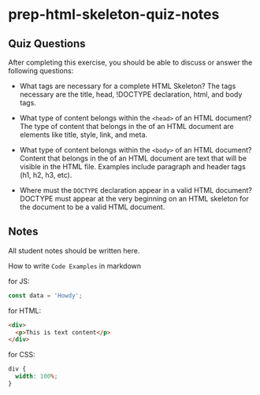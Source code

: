 # prep-html-skeleton-quiz-notes

## Quiz Questions

After completing this exercise, you should be able to discuss or answer the following questions:

- What tags are necessary for a complete HTML Skeleton?
  The tags necessary are the title, head, !DOCTYPE declaration, html, and body tags.

- What type of content belongs within the `<head>` of an HTML document?
  The type of content that belongs in the <head> of an HTML document are elements like title, style, link, and meta.
- What type of content belongs within the `<body>` of an HTML document?
  Content that belongs in the <body> of an HTML document are text that will be visible in the HTML file. Examples include paragraph and header tags (h1, h2, h3, etc).
- Where must the `DOCTYPE` declaration appear in a valid HTML document?
  DOCTYPE must appear at the very beginning on an HTML skeleton for the document to be a valid HTML document.

## Notes

All student notes should be written here.

How to write `Code Examples` in markdown

for JS:

```javascript
const data = 'Howdy';
```

for HTML:

```html
<div>
  <p>This is text content</p>
</div>
```

for CSS:

```css
div {
  width: 100%;
}
```
